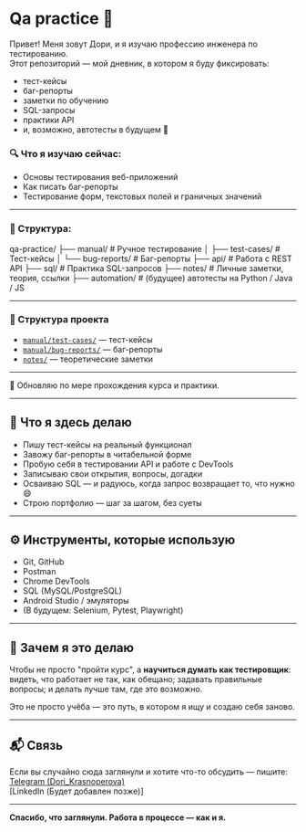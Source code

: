 # Qa practice 🚀

Привет! Меня зовут Дори, и я изучаю профессию инженера по тестированию.  
Этот репозиторий — мой дневник, в котором я буду фиксировать:

- тест-кейсы
- баг-репорты
- заметки по обучению
- SQL-запросы
- практики API
- и, возможно, автотесты в будущем 🤖

### 🔍 Что я изучаю сейчас:
- Основы тестирования веб-приложений
- Как писать баг-репорты
- Тестирование форм, текстовых полей и граничных значений

---

### 📁 Структура:

qa-practice/
├── manual/ # Ручное тестирование
│ ├── test-cases/ # Тест-кейсы
│ └── bug-reports/ # Баг-репорты
├── api/ # Работа с REST API
├── sql/ # Практика SQL-запросов
├── notes/ # Личные заметки, теория, ссылки
├── automation/ # (будущее) автотесты на Python / Java / JS

---

### 📂 Структура проекта

- [`manual/test-cases/`](manual/test-cases/) — тест-кейсы
- [`manual/bug-reports/`](manual/bug-reports/) — баг-репорты
- [`notes/`](notes/) — теоретические заметки

---

📌 Обновляю по мере прохождения курса и практики.

---

## 📌 Что я здесь делаю

- Пишу тест-кейсы на реальный функционал
- Завожу баг-репорты в читабельной форме
- Пробую себя в тестировании API и работе с DevTools
- Записываю свои открытия, вопросы, догадки
- Осваиваю SQL — и радуюсь, когда запрос возвращает то, что нужно 😄
- Строю портфолио — шаг за шагом, без суеты

---

## ⚙️ Инструменты, которые использую

- Git, GitHub
- Postman
- Chrome DevTools
- SQL (MySQL/PostgreSQL)
- Android Studio / эмуляторы
- (В будущем: Selenium, Pytest, Playwright)

---

## 🌿 Зачем я это делаю

Чтобы не просто "пройти курс", а **научиться думать как тестировщик**:  
видеть, что работает не так, как обещано; задавать правильные вопросы; и делать лучше там, где это возможно.

Это не просто учёба — это путь, в котором я ищу и создаю себя заново.

---

## 📬 Связь

Если вы случайно сюда заглянули и хотите что-то обсудить — пишите:  
[Telegram (Dori_Krasnoperova)](https://t.me/Dori_Krasnoperova)  
[LinkedIn (Будет добавлен позже)]

---

**Спасибо, что заглянули. Работа в процессе — как и я.**
